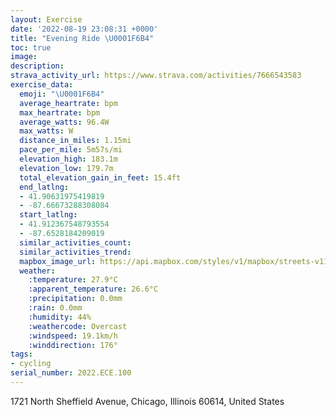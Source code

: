 ```yaml
---
layout: Exercise
date: '2022-08-19 23:08:31 +0000'
title: "Evening Ride \U0001F6B4"
toc: true
image:
description:
strava_activity_url: https://www.strava.com/activities/7666543583
exercise_data:
  emoji: "\U0001F6B4"
  average_heartrate: bpm
  max_heartrate: bpm
  average_watts: 96.4W
  max_watts: W
  distance_in_miles: 1.15mi
  pace_per_mile: 5m57s/mi
  elevation_high: 183.1m
  elevation_low: 179.7m
  total_elevation_gain_in_feet: 15.4ft
  end_latlng:
  - 41.90631975419819
  - -87.66673288308084
  start_latlng:
  - 41.912367548793554
  - -87.6528184209019
  similar_activities_count:
  similar_activities_trend:
  mapbox_image_url: https://api.mapbox.com/styles/v1/mapbox/streets-v11/static/path-5+787af2-1.0(g_y~Fbu~uOAL%40QDP%40Z%40%40BCF%40TGP%3FHDFCRTND%5EC%60%40DNCn%40B%5CCD%40DH%40H%40rAJz%40CJCr%40BTBtAAl%40BbACRAbDBtHA%7CEDzGEHFJBh%40%3FtACZB~AAbAD%7C%40%40dCFjDElDMnANzBBrBCVHLJUFENBZC%60%40BLG%7CBB%60%40AVGLDXA%5E%40f%40AJ%40PCZBj%40Ct%40%40%60%40AFCXDFENAT%40h%40GH%40%60%40Ox%40AH%3F%40B%3FEL%3F%3FABAL%40BD%40NAJBRGRFT),pin-s-s+e5b22e(-87.65282,41.91236),pin-s-f+89ae00(-87.66673999999998,41.90632000000002)/auto/800x800?access_token=pk.eyJ1Ijoiam9zaGJlY2ttYW4iLCJhIjoiY205eWR2aDd1MWZ6djJrbXc4a3M0bWZleiJ9.XiG9OWkNcZk2QzjJbxLB4A
  weather:
    :temperature: 27.9°C
    :apparent_temperature: 26.6°C
    :precipitation: 0.0mm
    :rain: 0.0mm
    :humidity: 44%
    :weathercode: Overcast
    :windspeed: 19.1km/h
    :winddirection: 176°
tags:
- cycling
serial_number: 2022.ECE.100
---
```

1721 North Sheffield Avenue, Chicago, Illinois 60614, United States
